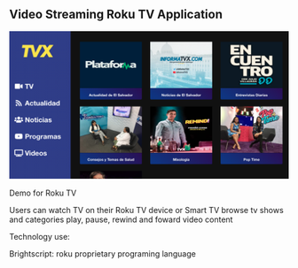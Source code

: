 <h2 > Video Streaming Roku TV Application </h2> 

 <img src="https://raw.githubusercontent.com/juanluissv/RokuTvApp/master/screen.png" />

<p>Demo for Roku TV  </p>
<p> 
  Users can watch TV on their Roku TV device or Smart TV browse tv shows and categories play, pause, rewind and foward video content
</p>
<p>Technology use:</p>
<p> Brightscript: roku proprietary programing language </p>
  



